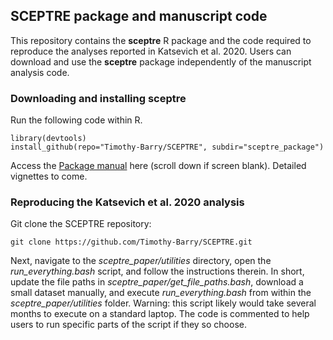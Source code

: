 ## SCEPTRE package and manuscript code

This repository contains the **sceptre** R package and the code required to reproduce the analyses reported in Katsevich et al. 2020. Users can download and use the **sceptre** package independently of the manuscript analysis code.

### Downloading and installing **sceptre**

Run the following code within R.

```
library(devtools)
install_github(repo="Timothy-Barry/SCEPTRE", subdir="sceptre_package")
```

Access the [Package manual](https://github.com/Timothy-Barry/sceptre_paper/blob/master/sceptre_0.1.0.pdf) here (scroll down if screen blank). Detailed vignettes to come.

### Reproducing the Katsevich et al. 2020 analysis

Git clone the SCEPTRE repository:

```
git clone https://github.com/Timothy-Barry/SCEPTRE.git
```

Next, navigate to the *sceptre_paper/utilities* directory, open the *run_everything.bash* script, and follow the instructions therein. In short, update the file paths in *sceptre_paper/get_file_paths.bash*, download a small dataset manually, and execute *run_everything.bash* from within the *sceptre_paper/utilities* folder. Warning: this script likely would take several months to execute on a standard laptop. The code is commented to help users to run specific parts of the script if they so choose.